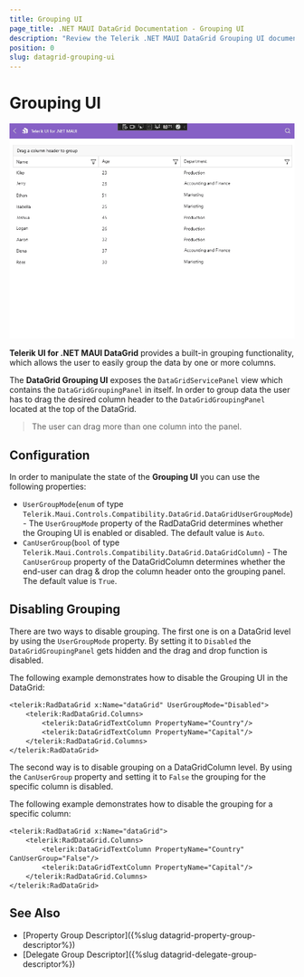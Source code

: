 ```yaml
---
title: Grouping UI
page_title: .NET MAUI DataGrid Documentation - Grouping UI
description: "Review the Telerik .NET MAUI DataGrid Grouping UI documentation article to learn more about the built in Grouping UI functions you can use."
position: 0
slug: datagrid-grouping-ui
---
```


# Grouping UI

![Grouping UI](../images/grouping-ui-windows.gif)

**Telerik UI for .NET MAUI DataGrid** provides a built-in grouping functionality, which allows the user to easily group the data by one or more columns.

The **DataGrid Grouping UI** exposes the `DataGridServicePanel` view which contains the `DataGridGroupingPanel` in itself. In order to group data the user has to drag the desired column header to the `DataGridGroupingPanel` located at the top of the DataGrid.

> The user can drag more than one column into the panel.

## Configuration

In order to manipulate the state of the **Grouping UI** you can use the following properties:

* `UserGroupMode`(`enum` of type `Telerik.Maui.Controls.Compatibility.DataGrid.DataGridUserGroupMode`) - The `UserGroupMode` property of the RadDataGrid determines whether the Grouping UI is enabled or disabled. The default value is `Auto`.
* `CanUserGroup`(`bool` of type `Telerik.Maui.Controls.Compatibility.DataGrid.DataGridColumn`) - The `CanUserGroup` property of the DataGridColumn determines whether the end-user can drag & drop the column header onto the grouping panel. The default value is `True`.

## Disabling Grouping

There are two ways to disable grouping. The first one is on a DataGrid level by using the `UserGroupMode` property. By setting it to `Disabled` the `DataGridGroupingPanel` gets hidden and the drag and drop function is disabled.

The following example demonstrates how to disable the Grouping UI in the DataGrid:

```XAML
<telerik:RadDataGrid x:Name="dataGrid" UserGroupMode="Disabled">
    <telerik:RadDataGrid.Columns>
        <telerik:DataGridTextColumn PropertyName="Country"/>
        <telerik:DataGridTextColumn PropertyName="Capital"/>
    </telerik:RadDataGrid.Columns>
</telerik:RadDataGrid>
```

The second way is to disable grouping on a DataGridColumn level. By using the `CanUserGroup` property and setting it to `False` the grouping for the specific column is disabled.

The following example demonstrates how to disable the grouping for a specific column:

```XAML
<telerik:RadDataGrid x:Name="dataGrid">
    <telerik:RadDataGrid.Columns>
        <telerik:DataGridTextColumn PropertyName="Country" CanUserGroup="False"/>
        <telerik:DataGridTextColumn PropertyName="Capital"/>
    </telerik:RadDataGrid.Columns>
</telerik:RadDataGrid>
```

## See Also

- [Property Group Descriptor]({%slug datagrid-property-group-descriptor%})
- [Delegate Group Descriptor]({%slug datagrid-delegate-group-descriptor%})